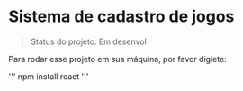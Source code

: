# Sistema de cadastro de jogos

> Status do projeto: Em desenvol

Para rodar esse projeto em sua máquina, por favor digiete:

'''
npm install react
'''
